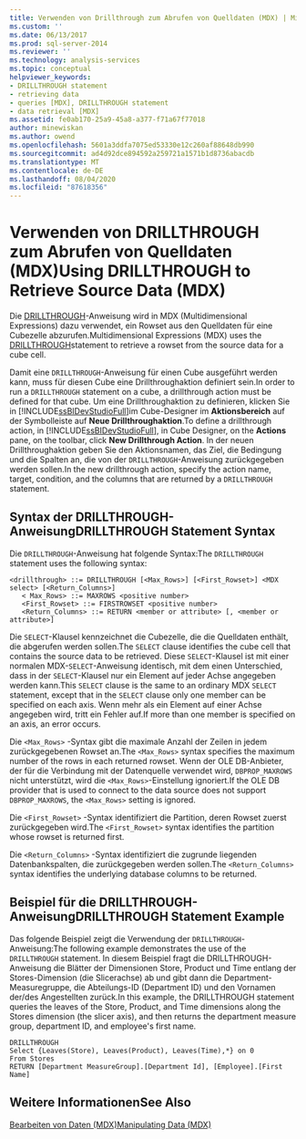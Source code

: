 ```yaml
---
title: Verwenden von Drillthrough zum Abrufen von Quelldaten (MDX) | Microsoft-Dokumentation
ms.custom: ''
ms.date: 06/13/2017
ms.prod: sql-server-2014
ms.reviewer: ''
ms.technology: analysis-services
ms.topic: conceptual
helpviewer_keywords:
- DRILLTHROUGH statement
- retrieving data
- queries [MDX], DRILLTHROUGH statement
- data retrieval [MDX]
ms.assetid: fe0ab170-25a9-45a8-a377-f71a67f77018
author: minewiskan
ms.author: owend
ms.openlocfilehash: 5601a3ddfa7075ed53330e12c260af88648db990
ms.sourcegitcommit: ad4d92dce894592a259721a1571b1d8736abacdb
ms.translationtype: MT
ms.contentlocale: de-DE
ms.lasthandoff: 08/04/2020
ms.locfileid: "87618356"
---
```

# <a name="using-drillthrough-to-retrieve-source-data-mdx"></a><span data-ttu-id="56529-102">Verwenden von DRILLTHROUGH zum Abrufen von Quelldaten (MDX)</span><span class="sxs-lookup"><span data-stu-id="56529-102">Using DRILLTHROUGH to Retrieve Source Data (MDX)</span></span>
  <span data-ttu-id="56529-103">Die [DRILLTHROUGH](/sql/mdx/mdx-data-manipulation-drillthrough)-Anweisung wird in MDX (Multidimensional Expressions) dazu verwendet, ein Rowset aus den Quelldaten für eine Cubezelle abzurufen.</span><span class="sxs-lookup"><span data-stu-id="56529-103">Multidimensional Expressions (MDX) uses the [DRILLTHROUGH](/sql/mdx/mdx-data-manipulation-drillthrough)statement to retrieve a rowset from the source data for a cube cell.</span></span>  
  
 <span data-ttu-id="56529-104">Damit eine `DRILLTHROUGH`-Anweisung für einen Cube ausgeführt werden kann, muss für diesen Cube eine Drillthroughaktion definiert sein.</span><span class="sxs-lookup"><span data-stu-id="56529-104">In order to run a `DRILLTHROUGH` statement on a cube, a drillthrough action must be defined for that cube.</span></span> <span data-ttu-id="56529-105">Um eine Drillthroughaktion zu definieren, klicken Sie in [!INCLUDE[ssBIDevStudioFull](../../../includes/ssbidevstudiofull-md.md)]im Cube-Designer im **Aktionsbereich** auf der Symbolleiste auf **Neue Drillthroughaktion**.</span><span class="sxs-lookup"><span data-stu-id="56529-105">To define a drillthrough action, in [!INCLUDE[ssBIDevStudioFull](../../../includes/ssbidevstudiofull-md.md)], in Cube Designer, on the **Actions** pane, on the toolbar, click **New Drillthrough Action**.</span></span> <span data-ttu-id="56529-106">In der neuen Drillthroughaktion geben Sie den Aktionsnamen, das Ziel, die Bedingung und die Spalten an, die von der `DRILLTHROUGH`-Anweisung zurückgegeben werden sollen.</span><span class="sxs-lookup"><span data-stu-id="56529-106">In the new drillthrough action, specify the action name, target, condition, and the columns that are returned by a `DRILLTHROUGH` statement.</span></span>  
  
## <a name="drillthrough-statement-syntax"></a><span data-ttu-id="56529-107">Syntax der DRILLTHROUGH-Anweisung</span><span class="sxs-lookup"><span data-stu-id="56529-107">DRILLTHROUGH Statement Syntax</span></span>  
 <span data-ttu-id="56529-108">Die `DRILLTHROUGH`-Anweisung hat folgende Syntax:</span><span class="sxs-lookup"><span data-stu-id="56529-108">The `DRILLTHROUGH` statement uses the following syntax:</span></span>  
  
```  
<drillthrough> ::= DRILLTHROUGH [<Max_Rows>] [<First_Rowset>] <MDX select> [<Return_Columns>]  
   < Max_Rows> ::= MAXROWS <positive number>  
   <First_Rowset> ::= FIRSTROWSET <positive number>  
   <Return_Columns> ::= RETURN <member or attribute> [, <member or attribute>]  
```  
  
 <span data-ttu-id="56529-109">Die `SELECT`-Klausel kennzeichnet die Cubezelle, die die Quelldaten enthält, die abgerufen werden sollen.</span><span class="sxs-lookup"><span data-stu-id="56529-109">The `SELECT` clause identifies the cube cell that contains the source data to be retrieved.</span></span> <span data-ttu-id="56529-110">Diese `SELECT`-Klausel ist mit einer normalen MDX-`SELECT`-Anweisung identisch, mit dem einen Unterschied, dass in der `SELECT`-Klausel nur ein Element auf jeder Achse angegeben werden kann.</span><span class="sxs-lookup"><span data-stu-id="56529-110">This `SELECT` clause is the same to an ordinary MDX `SELECT` statement, except that in the `SELECT` clause only one member can be specified on each axis.</span></span> <span data-ttu-id="56529-111">Wenn mehr als ein Element auf einer Achse angegeben wird, tritt ein Fehler auf.</span><span class="sxs-lookup"><span data-stu-id="56529-111">If more than one member is specified on an axis, an error occurs.</span></span>  
  
 <span data-ttu-id="56529-112">Die `<Max_Rows>` -Syntax gibt die maximale Anzahl der Zeilen in jedem zurückgegebenen Rowset an.</span><span class="sxs-lookup"><span data-stu-id="56529-112">The `<Max_Rows>` syntax specifies the maximum number of the rows in each returned rowset.</span></span> <span data-ttu-id="56529-113">Wenn der OLE DB-Anbieter, der für die Verbindung mit der Datenquelle verwendet wird, `DBPROP_MAXROWS` nicht unterstützt, wird die `<Max_Rows>`-Einstellung ignoriert.</span><span class="sxs-lookup"><span data-stu-id="56529-113">If the OLE DB provider that is used to connect to the data source does not support `DBPROP_MAXROWS`, the `<Max_Rows>` setting is ignored.</span></span>  
  
 <span data-ttu-id="56529-114">Die `<First_Rowset>` -Syntax identifiziert die Partition, deren Rowset zuerst zurückgegeben wird.</span><span class="sxs-lookup"><span data-stu-id="56529-114">The `<First_Rowset>` syntax identifies the partition whose rowset is returned first.</span></span>  
  
 <span data-ttu-id="56529-115">Die `<Return_Columns>` -Syntax identifiziert die zugrunde liegenden Datenbankspalten, die zurückgegeben werden sollen.</span><span class="sxs-lookup"><span data-stu-id="56529-115">The `<Return_Columns>` syntax identifies the underlying database columns to be returned.</span></span>  
  
## <a name="drillthrough-statement-example"></a><span data-ttu-id="56529-116">Beispiel für die DRILLTHROUGH-Anweisung</span><span class="sxs-lookup"><span data-stu-id="56529-116">DRILLTHROUGH Statement Example</span></span>  
 <span data-ttu-id="56529-117">Das folgende Beispiel zeigt die Verwendung der `DRILLTHROUGH`-Anweisung:</span><span class="sxs-lookup"><span data-stu-id="56529-117">The following example demonstrates the use of the `DRILLTHROUGH` statement.</span></span> <span data-ttu-id="56529-118">In diesem Beispiel fragt die DRILLTHROUGH-Anweisung die Blätter der Dimensionen Store, Product und Time entlang der Stores-Dimension (die Slicerachse) ab und gibt dann die Department-Measuregruppe, die Abteilungs-ID (Department ID) und den Vornamen der/des Angestellten zurück.</span><span class="sxs-lookup"><span data-stu-id="56529-118">In this example, the DRILLTHROUGH statement queries the leaves of the Store, Product, and Time dimensions along the Stores dimension (the slicer axis), and then returns the department measure group, department ID, and employee's first name.</span></span>  
  
```  
DRILLTHROUGH  
Select {Leaves(Store), Leaves(Product), Leaves(Time),*} on 0  
From Stores  
RETURN [Department MeasureGroup].[Department Id], [Employee].[First Name]  
```  
  
## <a name="see-also"></a><span data-ttu-id="56529-119">Weitere Informationen</span><span class="sxs-lookup"><span data-stu-id="56529-119">See Also</span></span>  
 [<span data-ttu-id="56529-120">Bearbeiten von Daten &#40;MDX&#41;</span><span class="sxs-lookup"><span data-stu-id="56529-120">Manipulating Data &#40;MDX&#41;</span></span>](mdx-data-manipulation-manipulating-data.md)  
  
  
